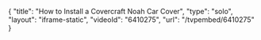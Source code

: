 {
    "title": "How to Install a Covercraft Noah Car Cover",
    "type": "solo",
    "layout": "iframe-static",
    "videoId": "6410275",
    "url": "\/tvpembed\/6410275"
}